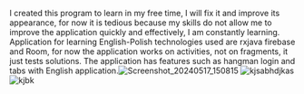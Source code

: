 I created this program to learn in my free time, I will fix it and improve its appearance, for now it is tedious because my skills do not allow me to improve the application quickly and effectively, I am constantly learning.
Application for learning English-Polish technologies used are rxjava firebase and Room, for now the application works on activities, not on fragments, it just tests solutions. The application has features such as hangman login and tabs with English application.![Screenshot_20240517_150815](https://github.com/JakubCzarneckiZielonka/EnglishCardFlipper/assets/97091962/4f8f2766-56ca-49b7-a335-a15e86a97075)
![kjsabhdjkas](https://github.com/JakubCzarneckiZielonka/EnglishCardFlipper/assets/97091962/4c552f29-4274-4dab-8127-e617cf03555e)
![kjbk](https://github.com/JakubCzarneckiZielonka/EnglishCardFlipper/assets/97091962/88aa9206-4adf-4184-9436-3c0269b911f7)
